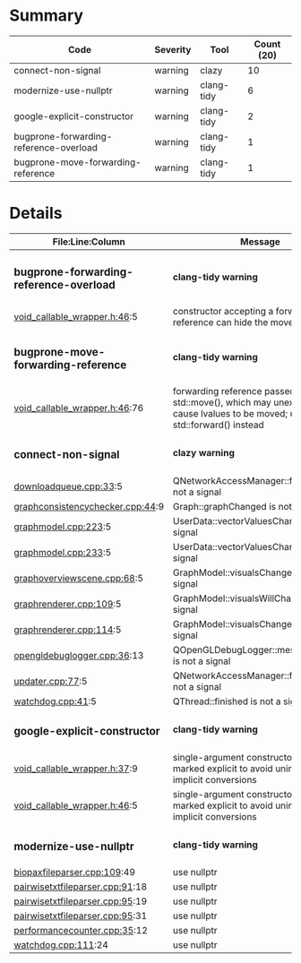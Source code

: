 # Summary
| Code | Severity | Tool | Count (20) |
|---|---|---|---|
| connect-non-signal | warning | clazy | 10 |
| modernize-use-nullptr | warning | clang-tidy | 6 |
| google-explicit-constructor | warning | clang-tidy | 2 |
| bugprone-forwarding-reference-overload | warning | clang-tidy | 1 |
| bugprone-move-forwarding-reference | warning | clang-tidy | 1 |
# Details
| File:Line:Column | Message |
|---|---|
| <h3>bugprone-forwarding-reference-overload</h3> | <h4>clang-tidy warning</h4> |
| [void_callable_wrapper.h:46](https://github.com/graphia-app/graphia/blob/master/source/shared/utils/void_callable_wrapper.h#L46 "source/shared/utils/void_callable_wrapper.h:46"):5 | constructor accepting a forwarding reference can hide the move constructor |
| <h3>bugprone-move-forwarding-reference</h3> | <h4>clang-tidy warning</h4> |
| [void_callable_wrapper.h:46](https://github.com/graphia-app/graphia/blob/master/source/shared/utils/void_callable_wrapper.h#L46 "source/shared/utils/void_callable_wrapper.h:46"):76 | forwarding reference passed to std::move(), which may unexpectedly cause lvalues to be moved; use std::forward() instead |
| <h3>connect-non-signal</h3> | <h4>clazy warning</h4> |
| [downloadqueue.cpp:33](https://github.com/graphia-app/graphia/blob/master/source/shared/utils/downloadqueue.cpp#L33 "source/shared/utils/downloadqueue.cpp:33"):5 | QNetworkAccessManager::finished is not a signal |
| [graphconsistencychecker.cpp:44](https://github.com/graphia-app/graphia/blob/master/source/app/graph/graphconsistencychecker.cpp#L44 "source/app/graph/graphconsistencychecker.cpp:44"):9 | Graph::graphChanged is not a signal |
| [graphmodel.cpp:223](https://github.com/graphia-app/graphia/blob/master/source/app/graph/graphmodel.cpp#L223 "source/app/graph/graphmodel.cpp:223"):5 | UserData::vectorValuesChanged is not a signal |
| [graphmodel.cpp:233](https://github.com/graphia-app/graphia/blob/master/source/app/graph/graphmodel.cpp#L233 "source/app/graph/graphmodel.cpp:233"):5 | UserData::vectorValuesChanged is not a signal |
| [graphoverviewscene.cpp:68](https://github.com/graphia-app/graphia/blob/master/source/app/rendering/graphoverviewscene.cpp#L68 "source/app/rendering/graphoverviewscene.cpp:68"):5 | GraphModel::visualsChanged is not a signal |
| [graphrenderer.cpp:109](https://github.com/graphia-app/graphia/blob/master/source/app/rendering/graphrenderer.cpp#L109 "source/app/rendering/graphrenderer.cpp:109"):5 | GraphModel::visualsWillChange is not a signal |
| [graphrenderer.cpp:114](https://github.com/graphia-app/graphia/blob/master/source/app/rendering/graphrenderer.cpp#L114 "source/app/rendering/graphrenderer.cpp:114"):5 | GraphModel::visualsChanged is not a signal |
| [opengldebuglogger.cpp:36](https://github.com/graphia-app/graphia/blob/master/source/app/rendering/opengldebuglogger.cpp#L36 "source/app/rendering/opengldebuglogger.cpp:36"):13 | QOpenGLDebugLogger::messageLogged is not a signal |
| [updater.cpp:77](https://github.com/graphia-app/graphia/blob/master/source/app/updates/updater.cpp#L77 "source/app/updates/updater.cpp:77"):5 | QNetworkAccessManager::finished is not a signal |
| [watchdog.cpp:41](https://github.com/graphia-app/graphia/blob/master/source/app/watchdog.cpp#L41 "source/app/watchdog.cpp:41"):5 | QThread::finished is not a signal |
| <h3>google-explicit-constructor</h3> | <h4>clang-tidy warning</h4> |
| [void_callable_wrapper.h:37](https://github.com/graphia-app/graphia/blob/master/source/shared/utils/void_callable_wrapper.h#L37 "source/shared/utils/void_callable_wrapper.h:37"):9 | single-argument constructors must be marked explicit to avoid unintentional implicit conversions |
| [void_callable_wrapper.h:46](https://github.com/graphia-app/graphia/blob/master/source/shared/utils/void_callable_wrapper.h#L46 "source/shared/utils/void_callable_wrapper.h:46"):5 | single-argument constructors must be marked explicit to avoid unintentional implicit conversions |
| <h3>modernize-use-nullptr</h3> | <h4>clang-tidy warning</h4> |
| [biopaxfileparser.cpp:109](https://github.com/graphia-app/graphia/blob/master/source/shared/loading/biopaxfileparser.cpp#L109 "source/shared/loading/biopaxfileparser.cpp:109"):49 | use nullptr |
| [pairwisetxtfileparser.cpp:91](https://github.com/graphia-app/graphia/blob/master/source/shared/loading/pairwisetxtfileparser.cpp#L91 "source/shared/loading/pairwisetxtfileparser.cpp:91"):18 | use nullptr |
| [pairwisetxtfileparser.cpp:95](https://github.com/graphia-app/graphia/blob/master/source/shared/loading/pairwisetxtfileparser.cpp#L95 "source/shared/loading/pairwisetxtfileparser.cpp:95"):19 | use nullptr |
| [pairwisetxtfileparser.cpp:95](https://github.com/graphia-app/graphia/blob/master/source/shared/loading/pairwisetxtfileparser.cpp#L95 "source/shared/loading/pairwisetxtfileparser.cpp:95"):31 | use nullptr |
| [performancecounter.cpp:35](https://github.com/graphia-app/graphia/blob/master/source/shared/utils/performancecounter.cpp#L35 "source/shared/utils/performancecounter.cpp:35"):12 | use nullptr |
| [watchdog.cpp:111](https://github.com/graphia-app/graphia/blob/master/source/app/watchdog.cpp#L111 "source/app/watchdog.cpp:111"):24 | use nullptr |
